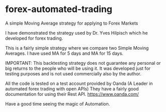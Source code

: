 # forex-automated-trading
A simple Moving Average strategy for applying to Forex Markets

I have demonstrated the strategy used by Dr. Yves Hilpisch which he developed for forex trading.

This is a fairly simple strategy where we compare two Simple Moving Averages.
I have used MA for 5 days and MA for 15 days.

IMPORTANT: This backtesting strategy does not guarantee any personal or big returns to the people who will be using it. 
It was developed just for testing purposes and is not used commercially also by the author.

All the code is tested on a test account provided by Oanda (A Leader in automated forex trading with open APIs)
They have a fairly good documentation for using their Rest API.
https://www.oanda.com/

Have a good time seeing the magic of Automation.
